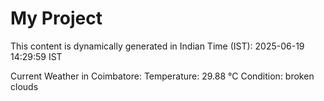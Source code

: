 # My Project

This content is dynamically generated in Indian Time (IST): 2025-06-19 14:29:59 IST


Current Weather in Coimbatore:
Temperature: 29.88 °C
Condition: broken clouds
